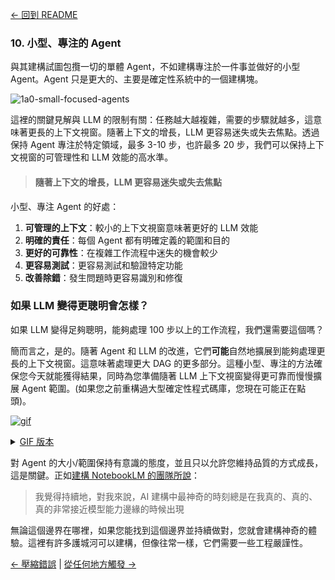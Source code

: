 [← 回到 README](https://github.com/humanlayer/12-factor-agents/blob/main/README.md)

### 10. 小型、專注的 Agent

與其建構試圖包攬一切的單體 Agent，不如建構專注於一件事並做好的小型 Agent。Agent 只是更大的、主要是確定性系統中的一個建構塊。

![1a0-small-focused-agents](https://github.com/humanlayer/12-factor-agents/blob/main/img/1a0-small-focused-agents.png)

這裡的關鍵見解與 LLM 的限制有關：任務越大越複雜，需要的步驟就越多，這意味著更長的上下文視窗。隨著上下文的增長，LLM 更容易迷失或失去焦點。透過保持 Agent 專注於特定領域，最多 3-10 步，也許最多 20 步，我們可以保持上下文視窗的可管理性和 LLM 效能的高水準。

> #### 隨著上下文的增長，LLM 更容易迷失或失去焦點

小型、專注 Agent 的好處：

1. **可管理的上下文**：較小的上下文視窗意味著更好的 LLM 效能
2. **明確的責任**：每個 Agent 都有明確定義的範圍和目的
3. **更好的可靠性**：在複雜工作流程中迷失的機會較少
4. **更容易測試**：更容易測試和驗證特定功能
5. **改善除錯**：發生問題時更容易識別和修復

### 如果 LLM 變得更聰明會怎樣？

如果 LLM 變得足夠聰明，能夠處理 100 步以上的工作流程，我們還需要這個嗎？

簡而言之，是的。隨著 Agent 和 LLM 的改進，它們**可能**自然地擴展到能夠處理更長的上下文視窗。這意味著處理更大 DAG 的更多部分。這種小型、專注的方法確保您今天就能獲得結果，同時為您準備隨著 LLM 上下文視窗變得更可靠而慢慢擴展 Agent 範圍。(如果您之前重構過大型確定性程式碼庫，您現在可能正在點頭)。

[![gif](https://github.com/humanlayer/12-factor-agents/blob/main/img/1a5-agent-scope-grow.gif)](https://github.com/user-attachments/assets/0cd3f52c-046e-4d5e-bab4-57657157c82f
)

<details>
<summary><a href="https://github.com/humanlayer/12-factor-agents/blob/main/img/1a5-agent-scope-grow.gif">GIF 版本</a></summary>
![gif](https://github.com/humanlayer/12-factor-agents/blob/main/img/1a5-agent-scope-grow.gif)
</details>

對 Agent 的大小/範圍保持有意識的態度，並且只以允許您維持品質的方式成長，這是關鍵。正如[建構 NotebookLM 的團隊所說](https://open.substack.com/pub/swyx/p/notebooklm?selection=08e1187c-cfee-4c63-93c9-71216640a5f8&utm_campaign=post-share-selection&utm_medium=web)：

> 我覺得持續地，對我來說，AI 建構中最神奇的時刻總是在我真的、真的、真的非常接近模型能力邊緣的時候出現

無論這個邊界在哪裡，如果您能找到這個邊界並持續做對，您就會建構神奇的體驗。這裡有許多護城河可以建構，但像往常一樣，它們需要一些工程嚴謹性。

[← 壓縮錯誤](https://github.com/humanlayer/12-factor-agents/blob/main/content/factor-09-compact-errors.md) | [從任何地方觸發 →](https://github.com/humanlayer/12-factor-agents/blob/main/content/factor-11-trigger-from-anywhere.md)

